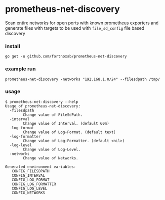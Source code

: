 # prometheus-net-discovery
Scan entire networks for open ports with known prometheus exporters and generate files with targets to be used with `file_sd_config` file based discovery

### install

```
go get -u github.com/fortnoxab/prometheus-net-discovery
```

### example run

```
prometheus-net-discovery -networks "192.168.1.0/24" --filesdpath /tmp/
```

### usage

```
$ prometheus-net-discovery --help
Usage of prometheus-net-discovery:
  -filesdpath
    	Change value of FileSdPath.
  -interval
    	Change value of Interval. (default 60m)
  -log-format
    	Change value of Log-Format. (default text)
  -log-formatter
    	Change value of Log-Formatter. (default <nil>)
  -log-level
    	Change value of Log-Level.
  -networks
    	Change value of Networks.

Generated environment variables:
   CONFIG_FILESDPATH
   CONFIG_INTERVAL
   CONFIG_LOG_FORMAT
   CONFIG_LOG_FORMATTER
   CONFIG_LOG_LEVEL
   CONFIG_NETWORKS

```
